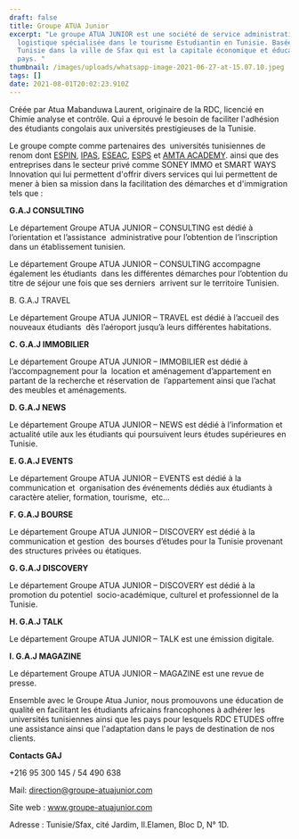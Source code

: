 ```yaml
---
draft: false
title: Groupe ATUA Junior
excerpt: "Le groupe ATUA JUNIOR est une société de service administratif et
  logistique spécialisée dans le tourisme Estudiantin en Tunisie. Basée en
  Tunisie dans la ville de Sfax qui est la capitale économique et éducative du
  pays. "
thumbnail: /images/uploads/whatsapp-image-2021-06-27-at-15.07.10.jpeg
tags: []
date: 2021-08-01T20:02:23.910Z
---
```

Créée par Atua Mabanduwa Laurent, originaire de la RDC, licencié en Chimie analyse et contrôle. Qui a éprouvé le besoin de faciliter l'adhésion des étudiants congolais aux universités prestigieuses de la Tunisie.

Le groupe compte comme partenaires des  universités tunisiennes de renom dont [ESPIN](https://www.espin.ens.tn/), [IPAS](https://ipsas-ens.net/), [ESEAC](http://www.eseac.ens.tn/), [ESPS](https://www.esps.tn/etudier-en-tunisie/) et [AMTA ACADEMY](https://amta.academy/). ainsi que des entreprises dans le secteur privé comme SONEY IMMO et SMART WAYS Innovation qui lui permettent d'offrir divers services qui lui permettent de mener à bien sa mission dans la facilitation des démarches et d'immigration tels que :

**G.A.J CONSULTING** 

Le département Groupe ATUA JUNIOR – CONSULTING est dédié à l’orientation et l’assistance  administrative pour l’obtention de l’inscription dans un établissement tunisien. 

Le département Groupe ATUA JUNIOR – CONSULTING accompagne également les étudiants  dans les différentes démarches pour l’obtention du titre de séjour une fois que ses derniers  arrivent sur le territoire Tunisien. 

B. G.A.J TRAVEL 

Le département Groupe ATUA JUNIOR – TRAVEL est dédié à l’accueil des nouveaux étudiants  dès l’aéroport jusqu’à leurs différentes habitations. 

**C. G.A.J IMMOBILIER** 

Le département Groupe ATUA JUNIOR – IMMOBILIER est dédié à l’accompagnement pour la  location et aménagement d’appartement en partant de la recherche et réservation de  l’appartement ainsi que l’achat des meubles et aménagements. 

**D. G.A.J NEWS** 

Le département Groupe ATUA JUNIOR – NEWS est dédié à l’information et actualité utile aux les étudiants qui poursuivent leurs études supérieures en Tunisie. 

**E. G.A.J EVENTS** 

Le département Groupe ATUA JUNIOR – EVENTS est dédié à la communication et  organisation des événements dédiés aux étudiants à caractère atelier, formation, tourisme,  etc... 

**F. G.A.J BOURSE** 

Le département Groupe ATUA JUNIOR – DISCOVERY est dédié à la communication et gestion  des bourses d’études pour la Tunisie provenant des structures privées ou étatiques. 

**G. G.A.J DISCOVERY** 

Le département Groupe ATUA JUNIOR – DISCOVERY est dédié à la promotion du potentiel  socio-académique, culturel et professionnel de la Tunisie.

**H. G.A.J TALK** 

Le département Groupe ATUA JUNIOR – TALK est une émission digitale. 

**I. G.A.J MAGAZINE** 

Le département Groupe ATUA JUNIOR – MAGAZINE est une revue de presse. 

Ensemble avec le Groupe Atua Junior, nous promouvons une éducation de qualité en facilitant les étudiants africains francophones à adhérer les universités tunisiennes ainsi que les pays pour lesquels RDC ETUDES offre une assistance ainsi que l'adaptation dans le pays de destination de nos clients.

**Contacts GAJ**

+216 95 300 145 / 54 490 638

Mail: direction@groupe-atuajunior.com

Site web : www.groupe-atuajunior.com

Adresse : Tunisie/Sfax, cité Jardim, Il.Elamen, Bloc D, N° 1D.